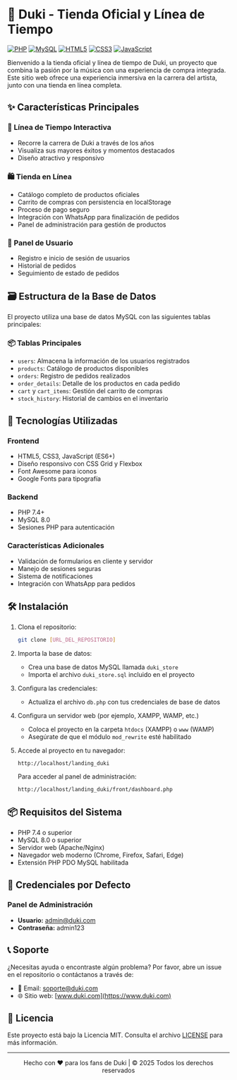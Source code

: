 # 🎵 Duki - Tienda Oficial y Línea de Tiempo

[![PHP](https://img.shields.io/badge/PHP-7.4%2B-777BB4?logo=php)](https://www.php.net/)
[![MySQL](https://img.shields.io/badge/MySQL-8.0-4479A1?logo=mysql&logoColor=white)](https://www.mysql.com/)
[![HTML5](https://img.shields.io/badge/HTML5-E34F26?logo=html5&logoColor=white)](https://developer.mozilla.org/en-US/docs/Web/HTML)
[![CSS3](https://img.shields.io/badge/CSS3-1572B6?logo=css3&logoColor=white)](https://developer.mozilla.org/en-US/docs/Web/CSS)
[![JavaScript](https://img.shields.io/badge/JavaScript-ES6-F7DF1E?logo=javascript&logoColor=black)](https://developer.mozilla.org/en-US/docs/Web/JavaScript)

Bienvenido a la tienda oficial y línea de tiempo de Duki, un proyecto que combina la pasión por la música con una experiencia de compra integrada. Este sitio web ofrece una experiencia inmersiva en la carrera del artista, junto con una tienda en línea completa.

## ✨ Características Principales

### 🎨 Línea de Tiempo Interactiva
- Recorre la carrera de Duki a través de los años
- Visualiza sus mayores éxitos y momentos destacados
- Diseño atractivo y responsivo

### 🛍️ Tienda en Línea
- Catálogo completo de productos oficiales
- Carrito de compras con persistencia en localStorage
- Proceso de pago seguro
- Integración con WhatsApp para finalización de pedidos
- Panel de administración para gestión de productos

### 👤 Panel de Usuario
- Registro e inicio de sesión de usuarios
- Historial de pedidos
- Seguimiento de estado de pedidos

## 🗃️ Estructura de la Base de Datos

El proyecto utiliza una base de datos MySQL con las siguientes tablas principales:

### 📦 Tablas Principales
- `users`: Almacena la información de los usuarios registrados
- `products`: Catálogo de productos disponibles
- `orders`: Registro de pedidos realizados
- `order_details`: Detalle de los productos en cada pedido
- `cart` y `cart_items`: Gestión del carrito de compras
- `stock_history`: Historial de cambios en el inventario

## 🚀 Tecnologías Utilizadas

### Frontend
- HTML5, CSS3, JavaScript (ES6+)
- Diseño responsivo con CSS Grid y Flexbox
- Font Awesome para iconos
- Google Fonts para tipografía

### Backend
- PHP 7.4+
- MySQL 8.0
- Sesiones PHP para autenticación

### Características Adicionales
- Validación de formularios en cliente y servidor
- Manejo de sesiones seguras
- Sistema de notificaciones
- Integración con WhatsApp para pedidos

## 🛠️ Instalación

1. Clona el repositorio:
   ```bash
   git clone [URL_DEL_REPOSITORIO]
   ```

2. Importa la base de datos:
   - Crea una base de datos MySQL llamada `duki_store`
   - Importa el archivo `duki_store.sql` incluido en el proyecto

3. Configura las credenciales:
   - Actualiza el archivo `db.php` con tus credenciales de base de datos

4. Configura un servidor web (por ejemplo, XAMPP, WAMP, etc.)
   - Coloca el proyecto en la carpeta `htdocs` (XAMPP) o `www` (WAMP)
   - Asegúrate de que el módulo `mod_rewrite` esté habilitado

5. Accede al proyecto en tu navegador:
   ```
   http://localhost/landing_duki
   ```

   Para acceder al panel de administración:
   ```
   http://localhost/landing_duki/front/dashboard.php
   ```

## 📦 Requisitos del Sistema

- PHP 7.4 o superior
- MySQL 8.0 o superior
- Servidor web (Apache/Nginx)
- Navegador web moderno (Chrome, Firefox, Safari, Edge)
- Extensión PHP PDO MySQL habilitada

## 🔐 Credenciales por Defecto

### Panel de Administración
- **Usuario:** admin@duki.com
- **Contraseña:** admin123

## 📞 Soporte

¿Necesitas ayuda o encontraste algún problema? Por favor, abre un issue en el repositorio o contáctanos a través de:

- 📧 Email: soporte@duki.com
- 🌐 Sitio web: [www.duki.com](https://www.duki.com)

## 📄 Licencia

Este proyecto está bajo la Licencia MIT. Consulta el archivo [LICENSE](LICENSE) para más información.

---

<div align="center">
  Hecho con ❤️ para los fans de Duki | © 2025 Todos los derechos reservados
</div>
